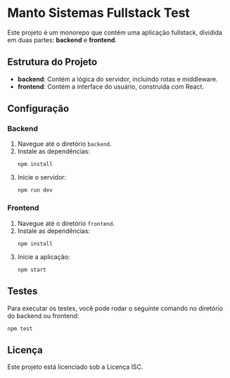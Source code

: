 # Manto Sistemas Fullstack Test

Este projeto é um monorepo que contém uma aplicação fullstack, dividida em duas partes: **backend** e **frontend**.

## Estrutura do Projeto

- **backend**: Contém a lógica do servidor, incluindo rotas e middleware.
- **frontend**: Contém a interface do usuário, construída com React.

## Configuração

### Backend

1. Navegue até o diretório `backend`.
2. Instale as dependências:
   ```
   npm install
   ```
3. Inicie o servidor:
   ```
   npm run dev
   ```

### Frontend

1. Navegue até o diretório `frontend`.
2. Instale as dependências:
   ```
   npm install
   ```
3. Inicie a aplicação:
   ```
   npm start
   ```

## Testes

Para executar os testes, você pode rodar o seguinte comando no diretório do backend ou frontend:

```
npm test
```

## Licença

Este projeto está licenciado sob a Licença ISC.